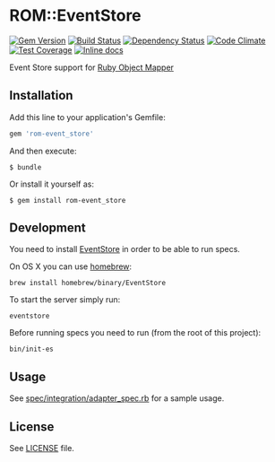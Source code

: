 [gem]: https://rubygems.org/gems/rom-event_store
[travis]: https://travis-ci.org/rom-rb/rom-event_store
[gemnasium]: https://gemnasium.com/rom-rb/rom-event_store
[codeclimate]: https://codeclimate.com/github/rom-rb/rom-event_store
[inchpages]: http://inch-ci.org/github/rom-rb/rom-event_store

# ROM::EventStore

[![Gem Version](https://badge.fury.io/rb/rom-event_store.svg)][gem]
[![Build Status](https://travis-ci.org/rom-rb/rom-event_store.svg?branch=master)][travis]
[![Dependency Status](https://gemnasium.com/rom-rb/rom-event_store.png)][gemnasium]
[![Code Climate](https://codeclimate.com/github/rom-rb/rom-event_store/badges/gpa.svg)][codeclimate]
[![Test Coverage](https://codeclimate.com/github/rom-rb/rom-event_store/badges/coverage.svg)][codeclimate]
[![Inline docs](http://inch-ci.org/github/rom-rb/rom-event_store.svg?branch=master)][inchpages]

Event Store support for [Ruby Object Mapper](https://github.com/rom-rb/rom)

## Installation

Add this line to your application's Gemfile:

```ruby
gem 'rom-event_store'
```

And then execute:

    $ bundle

Or install it yourself as:

    $ gem install rom-event_store

## Development

You need to install [EventStore](http://geteventstore.com/) in order to be able
to run specs.

On OS X you can use [homebrew](http://brew.sh):

```
brew install homebrew/binary/EventStore
```

To start the server simply run:

```
eventstore
```

Before running specs you need to run (from the root of this project):

```
bin/init-es
```

## Usage

See [spec/integration/adapter_spec.rb](spec/integration/adapter_spec.rb) for a sample usage.

## License

See [LICENSE](LICENSE) file.
